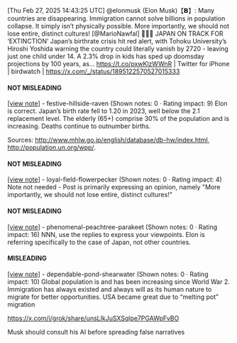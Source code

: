 [Thu Feb 27, 2025 14:43:25 UTC] @elonmusk (Elon Musk)【𝗕】: Many countries are disappearing.  Immigration cannot solve billions in population collapse. It simply isn’t physically possible.  More importantly, we should not lose entire, distinct cultures! [@MarioNawfal] 🚨🇯🇵 JAPAN ON TRACK FOR ‘EXTINCTION’ Japan’s birthrate crisis hit red alert, with Tohoku University’s Hiroshi Yoshida warning the country could literally vanish by 2720 - leaving just one child under 14. A 2.3% drop in kids has sped up doomsday projections by 100 years, as… https://t.co/pxwKlzWWnR | Twitter for iPhone | birdwatch | https://x.com/_/status/1895122570527015333

#### NOT MISLEADING

[[view note]](https://x.com/i/birdwatch/n/1895162075799855548) - festive-hillside-raven (Shown notes: 0 · Rating impact: 9)
Elon is correct.  Japan’s birth rate fell to 1.20 in 2023, well below the 2.1 replacement level. The elderly (65+) comprise 30% of the population and is increasing. Deaths continue to outnumber births.

Sources: http://www.mhlw.go.jp/english/database/db-hw/index.html, http://population.un.org/wpp/.



#### NOT MISLEADING

[[view note]](https://x.com/i/birdwatch/n/1895151527188144368) - loyal-field-flowerpecker (Shown notes: 0 · Rating impact: 4)
Note not needed - Post is primarily expressing an opinion,  namely "More importantly, we should not lose entire, distinct cultures!"

#### NOT MISLEADING

[[view note]](https://x.com/i/birdwatch/n/1895142621552537944) - phenomenal-peachtree-parakeet (Shown notes: 0 · Rating impact: 16)
NNN, use the replies to express your viewpoints. Elon is referring specifically to the case of Japan, not other countries.

#### MISLEADING

[[view note]](https://x.com/i/birdwatch/n/1895134440176644577) - dependable-pond-shearwater (Shown notes: 0 · Rating impact: 10)
Global population is and has been increasing since World War 2. Immigration has always existed and always will as its human nature to migrate for better opportunities. USA became great due to “melting pot” migration

https://x.com/i/grok/share/unsLIkJuSXSqlpe7PGAWpFvBO

Musk should consult his AI before spreading false narratives
